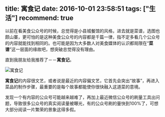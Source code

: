 title: 寓食记
date: 2016-10-01 23:58:51
tags: ["生活"]
recommend: true
---
以前在看美食公众号的时候，总觉得是小县城餐馆的风格，进去就是菜谱，选图也颇山寨，更可怕的是这种美食公众号的内容都是千篇一律，指不定多看几个公众号的内容就能找到相同的。也可能是因为大多数人对美食媒体的认识都局限在“**菜谱**”这一层面的缘故吧，想突破总觉得没有理由。

直到我朋友给我推荐了－－**寓食记**。

![寓食记](http://githubimg.wxio.club/image/jpg/yushiji/qrcode_for_yushiji.jpg "寓食记")

**寓食记**的内容很文艺，或者说是最近的内容偏文艺，它首先会突出“故事”，再进入菜品的制作步骤，最重要的是每个故事都能使你很快融入这道菜的意境。

发现一个有内容的公众号可能越来越难了，再加上最近微信公众号的刷量工具出问题，导致很多公众号的真实阅读量被曝光，有的公众号刷的量快到100%了，可想大部分阅读一片繁荣的景象这得多假。
